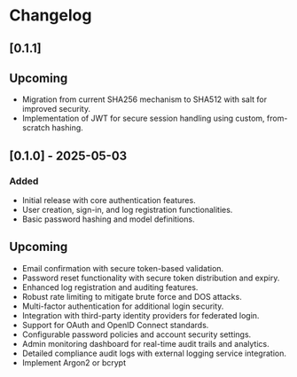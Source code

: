 # Changelog

## [0.1.1]
## Upcoming
- Migration from current SHA256 mechanism to SHA512 with salt for improved security.
- Implementation of JWT for secure session handling using custom, from-scratch hashing.

## [0.1.0] - 2025-05-03
### Added
- Initial release with core authentication features.
- User creation, sign-in, and log registration functionalities.
- Basic password hashing and model definitions.

## Upcoming
- Email confirmation with secure token-based validation.
- Password reset functionality with secure token distribution and expiry.
- Enhanced log registration and auditing features.
- Robust rate limiting to mitigate brute force and DOS attacks.
- Multi-factor authentication for additional login security.
- Integration with third-party identity providers for federated login.
- Support for OAuth and OpenID Connect standards.
- Configurable password policies and account security settings.
- Admin monitoring dashboard for real-time audit trails and analytics.
- Detailed compliance audit logs with external logging service integration.
- Implement Argon2 or bcrypt